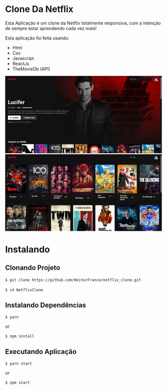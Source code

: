 # Clone Da Netflix

Esta Aplicação é um clone da Netflix totalmente responsiva, com a intenção de sempre estar aprendendo cada vez mais!

Esta aplicação foi feita usando:

- Html
- Css
- Javascript
- ReactJs
- TheMovieDb (API)

<img src="https://github.com/HeitorFranco/NetflixClone/blob/main/github/ScreenShot.PNG"/>
<img src="https://github.com/HeitorFranco/NetflixClone/blob/main/github/ScreenShot2.PNG"/>

# Instalando

## Clonando Projeto

```
$ git clone https://github.com/HeitorFranco/netflix_clone.git

$ cd NetflixClone
```

## Instalando Dependências

```
$ yarn
```

_or_

```
$ npm install
```

## Executando Aplicação

```
$ yarn start
```

_or_

```
$ npm start
```
